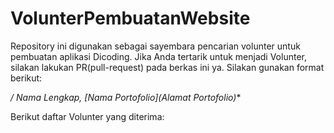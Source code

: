 # VolunterPembuatanWebsite
Repository ini digunakan sebagai sayembara pencarian volunter untuk pembuatan aplikasi Dicoding. Jika Anda tertarik untuk menjadi Volunter, silakan lakukan PR(pull-request) pada berkas ini ya. Silakan gunakan format berikut:

**/* Nama Lengkap, [Nama Portofolio](Alamat Portofolio)**

Berikut daftar Volunter yang diterima:
